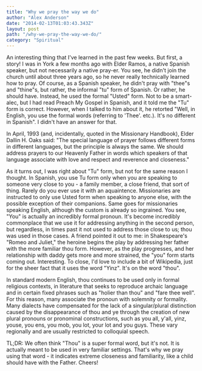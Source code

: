 ```yaml
---
title: "Why we pray the way we do"
author: "Alex Anderson"
date: "2014-02-13T01:03:43.343Z"
layout: post
path: "/why-we-pray-the-way-we-do/"
category: "Spiritual"
---
```


An interesting thing that I've learned in the past few weeks. But first, a story! I was in York a few months ago with Elder Ramos, a native Spanish speaker, but not necessarily a native pray-er. You see, he didn't join the church until about three years ago, so he never really technically learned how to pray. Of course, as a Spanish speaker, he didn't pray with "thee"s and "thine"s, but rather, the informal "tu" form of Spanish. Or rather, he should have. Instead, he used the formal "Usted" form. Not to be a smart-alec, but I had read Preach My Gospel in Spanish, and it told me the "Tu" form is correct. However, when I talked to him about it, he retorted "Well, in English, you use the formal words (referring to 'Thee'. etc.). It's no different in Spanish". I didn't have an answer for that.

In April, 1993 (and, incidentally, quoted in the Missionary Handbook), Elder Dallin H. Oaks said: "The special language of prayer follows different forms in different languages, but the principle is always the same. We should address prayers to our Heavenly Father in words which speakers of that language associate with love and respect and reverence and closeness."

As it turns out, I was right about "Tu" form, but not for the same reason I thought. In Spanish, you use Tu form only when you are speaking to someone very close to you - a family member, a close friend, that sort of thing. Rarely do you ever use it with an aquaintence. Missionaries are instructed to only use Usted form when speaking to anyone else, with the possible exception of their companions. Same goes for missionaries speaking English, although the custom is already so ingrained. You see, "You" is actually an incredibly formal pronoun. It's become incredibly commonplace that we use it for addressing anything in the second person, but regardless, in times past it not used to address those close to us; thou was used in those cases. A friend pointed it out to me: in Shakespeare's "Romeo and Juliet," the heroine begins the play by addressing her father with the more familiar thou form. However, as the play progresses, and her relationship with daddy gets more and more strained, the "you" form starts coming out. Interesting. To close, I'd love to include a bit of Wikipedia, just for the sheer fact that it uses the word "Yinz". It's on the word "thou".

In standard modern English, thou continues to be used only in formal religious contexts, in literature that seeks to reproduce archaic language and in certain fixed phrases such as "holier than thou" and "fare thee well". For this reason, many associate the pronoun with solemnity or formality. Many dialects have compensated for the lack of a singular/plural distinction caused by the disappearance of thou and ye through the creation of new plural pronouns or pronominal constructions, such as you all, y'all, yinz, youse, you ens, you mob, you lot, your lot and you guys. These vary regionally and are usually restricted to colloquial speech.

TL;DR: We often think "Thou" is a super formal word, but it's not. It is actually meant to be used in very familiar settings. That's why we pray using that word - it indicates extreme closeness and familiarity, like a child should have with the Father. Cheers!
